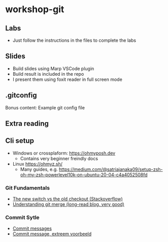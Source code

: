# workshop-git

## Labs
- Just follow the instructions in the files to complete the labs

## Slides
- Build slides using Marp VSCode plugin
- Build result is included in the repo
- I present them using foxit reader in full screen mode


## .gitconfig
Bonus content: Example git config file

## Extra reading

## Cli setup
- Windows or crossplaform: https://ohmyposh.dev
    - Contains very beginner freindly docs
- Linux  https://ohmyz.sh/
    - Many guides, e.g. https://medium.com/@satriajanaka09/setup-zsh-oh-my-zsh-powerlevel10k-on-ubuntu-20-04-c4a4052508fd

### Git Fundamentals

- [The new switch vs the old checkout (Stackoverflow)](https://stackoverflow.com/questions/57265785/whats-the-difference-between-git-switch-and-git-checkout-branch)
- [Understanding git merge (long-read blog, very good)](https://www.biteinteractive.com/understanding-git-merge/)

### Commit Sytle
- [Commit messages](https://chris.beams.io/posts/git-commit/)
- [Commit message, extreem voorbeeld](https://dhwthompson.com/2019/my-favourite-git-commit)


